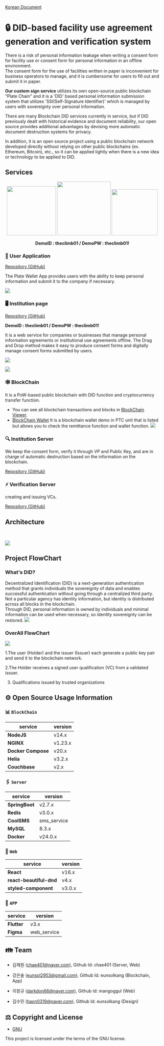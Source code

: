 [Korean Document](https://github.com/2023-oss/.github/blob/main/profile/README.md)
# :lock: DID-based facility use agreement generation and verification system
There is a risk of personal information leakage when writing a consent form for facility use or consent form for personal information in an offline environment. 
<br/>
The consent form for the use of facilities written in paper is inconvenient for business operators to manage, and it is cumbersome for users to fill out and submit it in paper.

**Our custom sign service** utilizes its own open-source public blockchain "Plate Chain" and it is a 'DID' based personal information submission system that utilizes 'SSI(Self-Signature Identifier)' which is managed by users with sovereignty over personal information.

There are many Blockchain DID services currently in service, but if DID previously dealt with historical evidence and document reliability, our open source provides additional advantages by devising more automatic document destruction systems for privacy.

In addition, it is an open source project using a public blockchain network developed directly without relying on other public blockchains (ex. Ethereum, Bitcoin), etc., so it can be applied lightly when there is a new idea or technology to be applied to DID.
## Services
<p align="center">
<a href="https://coral-piranha-fd5.notion.site/CustomSign-2521b412b83144498284b498f67f8a9d"><img  src="https://img.shields.io/badge/Notion-000000?style=for-the-badge&logo=Notion&logoColor=white" width=160></a>
<a href="https://www.youtube.com/watch?si=hySRRINMpvC4hQV1&v=x4O0WdMcpEY&feature=youtu.be"><img  src="https://img.shields.io/badge/Youtube-FF0000?style=for-the-badge&logo=Youtube&logoColor=white" width=175></a>
<a href="http://www.customsign.shop"><img  src="https://user-images.githubusercontent.com/83829352/266290884-d336e405-8138-4c94-b0bc-8b87b79a0b1e.png" width=150></a>
</p>

<p align="center">
<b>DemoID : theclimb01 / DemoPW : theclimb01!</b>
</p>

### 📱 User Application
[Repository (GitHub)](https://github.com/2023-oss/OSS-APP)

The Plate Wallet App provides users with the ability to keep personal information and submit it to the company if necessary.
<p>
<img src="https://user-images.githubusercontent.com/22852287/265966811-21446caf-4c1e-4e1a-b366-91f08a0a686d.png">
</p>

### 🖥️ Institution page
[Repository (GitHub)](https://github.com/2023-oss/OSS-WEB)

<p  align="center">

<b>DemoID : theclimb01 / DemoPW : theclimb01!</b>

</p>


It is a web service for companies or businesses that manage personal information agreements or institutional use agreements offline. The Drag and Drop method makes it easy to produce consent forms and digitally manage consent forms submitted by users.


<p>
<img src="https://github.com/2023-oss/OSS-WEB/assets/102888719/6a0ad2c5-1476-43f1-9a90-a124aab8376a">
</p>
<p>
<img src="https://github.com/2023-oss/OSS-WEB/assets/102888719/ad414a3e-ce1f-4f4e-a886-cf741eeaa27b">
</p>

### 🕸️ BlockChain

It is a PoW-based public blockchain with DID function and cryptocurrency transfer function.

-  You can see all blockchain transactions and blocks in [BlockChain Viewer](http://block.platechain.shop/).
- [BlockChain Wallet](http://block.platechain.shop/) It is a blockchain wallet demo in PTC unit that is listed but allows you to check the remittance function and wallet function.
![](https://user-images.githubusercontent.com/22852287/266316405-1a42dbd8-b4fa-452e-9488-5a82d89a47b3.png)
  
### :mag: Institution Server

We keep the consent form, verify it through VP and Public Key, and are in charge of automatic destruction based on the information on the blockchain.

[Repository (GitHub)](https://github.com/2023-oss/OSS-BACKEND)

### ⚡ Verification Server

creating and issuing VCs.

[Repository (GitHub)](https://github.com/2023-oss/OSS-ISSUER)


## Architecture
<br/>

![](https://user-images.githubusercontent.com/22852287/265968000-09658fac-4e28-4456-81d3-d64959ce978c.png)

## Project FlowChart
### What's DID?
Decentralized Identification (DID) is a next-generation authentication method that grants individuals the sovereignty of data and enables successful authentication without going through a centralized third party. Not a particular agency has identity information, but identity is distributed across all blocks in the blockchain.<br/>
Through DID, personal information is owned by individuals and minimal information can be used when necessary, so identity sovereignty can be restored.
![](https://user-images.githubusercontent.com/83829352/266076494-7cd11b21-a114-434e-89b6-7890774c0506.png)

### OverAll FlowChart
![](https://user-images.githubusercontent.com/83829352/266094215-16944ccc-321e-4531-974f-0148fe998f71.png)

1.The user (Holder) and the issuer (Issuer) each generate a public key pair and send it to the blockchain network.

2.The Holder receives a signed user qualification (VC) from a validated issuer.

3. Qualifications issued by trusted organizations

## ⚙️ Open Source Usage Information
### 📊 `BlockChain`

|service|version|
|--|--|
|**NodeJS**|v14.x|
|**NGINX**|v1.23.x|
|**Docker Compose**|v20.x|
|**Helia**|v3.2.x|
|**Couchbase**|v2.x|

### 🖇  `Server`

|service|version|
|--|--|
|**SpringBoot**|v2.7.x|
|**Redis**|v3.0.x|
|**CoolSMS**|sms_service|
|**MySQL**|8.3.x|
|**Docker**|v24.0.x|


### 🚏 `Web`
|service|version|
|--|--|
|**React**|v16.x|
|**react-beautiful-dnd**|v4.x|
|**styled-component**|v3.0.x|

### 📱 `APP`

|service|version|
|--|--|
|**Flutter**|v3.x|
|**Figma**|web_service|

## 👪 Team
- 김채원 (chae401@naver.com), Github Id: chae401 (Server, Web)

- 강은솔 (eunsol2953@gmail.com), Github Id: eunsolkang (Blockchain, App)

- 이창규 (darkdon66@naver.com), Github Id: mangoggul (Web)

- 김수민 (haon0319@naver.com), Github Id: eunsolkang (Design)

## ⚖️ Copyright and License
* [GNU]([https://github.com/osamhack2022/CLOUD_APP_IOT_KeepYourEndeavor_Moment/blob/main/LICENSE](https://github.com/2023-oss/.github/blob/main/LICENSE))

This project is licensed under the terms of the GNU license.

